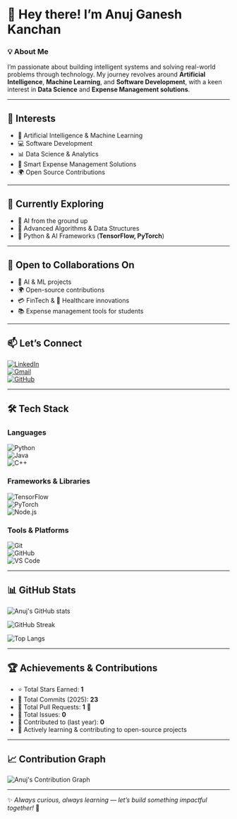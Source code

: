 # 👋 Hey there! I’m **Anuj Ganesh Kanchan**  

### 💡 About Me  
I’m passionate about building intelligent systems and solving real-world problems through technology. My journey revolves around **Artificial Intelligence**, **Machine Learning**, and **Software Development**, with a keen interest in **Data Science** and **Expense Management solutions**.  

---

## 👀 Interests  
- 🤖 Artificial Intelligence & Machine Learning  
- 💻 Software Development  
- 📊 Data Science & Analytics  
- 💸 Smart Expense Management Solutions  
- 🌍 Open Source Contributions  

---

## 🌱 Currently Exploring  
- 🚀 AI from the ground up  
- 🧩 Advanced Algorithms & Data Structures  
- 🐍 Python & AI Frameworks (**TensorFlow, PyTorch**)  

---

## 💞️ Open to Collaborations On  
- 🤖 AI & ML projects  
- 🌍 Open-source contributions  
- 💳 FinTech & 🏥 Healthcare innovations  
- 📚 Expense management tools for students  

---

## 📫 Let’s Connect  
[![LinkedIn](https://img.shields.io/badge/LinkedIn-blue?logo=linkedin&logoColor=white)](https://www.linkedin.com/in/anuj-ganesh-kanchan-167b4a290/)  
[![Gmail](https://img.shields.io/badge/Email-D14836?logo=gmail&logoColor=white)](mailto:anujjjmitsoc@gmail.com)  
[![GitHub](https://img.shields.io/badge/GitHub-000?logo=github&logoColor=white)](https://github.com/anujkanchan)  

---

## 🛠️ Tech Stack  

### Languages  
![Python](https://img.shields.io/badge/Python-3776AB?logo=python&logoColor=white)  
![Java](https://img.shields.io/badge/Java-ED8B00?logo=openjdk&logoColor=white)  
![C++](https://img.shields.io/badge/C++-00599C?logo=c%2B%2B&logoColor=white)  

### Frameworks & Libraries  
![TensorFlow](https://img.shields.io/badge/TensorFlow-FF6F00?logo=tensorflow&logoColor=white)  
![PyTorch](https://img.shields.io/badge/PyTorch-EE4C2C?logo=pytorch&logoColor=white)  
![Node.js](https://img.shields.io/badge/Node.js-43853D?logo=node.js&logoColor=white)  

### Tools & Platforms  
![Git](https://img.shields.io/badge/Git-F05032?logo=git&logoColor=white)  
![GitHub](https://img.shields.io/badge/GitHub-000?logo=github&logoColor=white)  
![VS Code](https://img.shields.io/badge/VS%20Code-007ACC?logo=visual-studio-code&logoColor=white)  

---

## 📊 GitHub Stats  

![Anuj's GitHub stats](https://github-readme-stats.vercel.app/api?username=anujkanchan&show_icons=true&theme=radical)  

![GitHub Streak](https://github-readme-streak-stats.herokuapp.com?user=anujkanchan&theme=radical&hide_border=false)  

![Top Langs](https://github-readme-stats.vercel.app/api/top-langs/?username=anujkanchan&layout=compact&theme=radical)  

---

## 🏆 Achievements & Contributions  
- ⭐ Total Stars Earned: **1**  
- 📝 Total Commits (2025): **23**  
- 🔀 Total Pull Requests: **1** 🎉  
- 🐛 Total Issues: **0**  
- 📂 Contributed to (last year): **0**  
- 🌱 Actively learning & contributing to open-source projects  

---

## 📈 Contribution Graph  

![Anuj's Contribution Graph](https://github-readme-activity-graph.vercel.app/graph?username=anujkanchan&theme=radical)  

---

✨ *Always curious, always learning — let’s build something impactful together!* 🚀  
